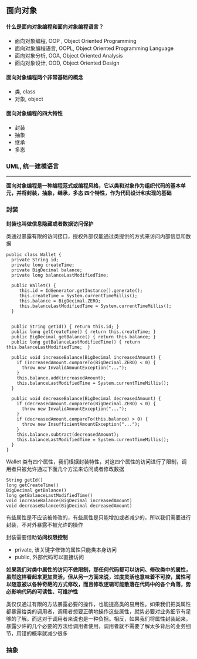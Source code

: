 ## 面向对象

#### 什么是面向对象编程和面向对象编程语言？

- 面向对象编程, OOP , Object Oriented Programming
- 面向对象编程语言, OOPL, Object Oriented Programming Language
- 面向对象分析, OOA, Object Oriented Analysis
- 面向对象设计, OOD, Object Oriented Design


#### 面向对象编程两个非常基础的概念

- 类, class
- 对象, object


#### 面向对象编程的四大特性

- 封装
- 抽象
- 继承
- 多态


### UML, 统一建模语言


-------------------------------------

**面向对象编程是一种编程范式或编程风格，它以类和对象作为组织代码的基本单元，并将封装，抽象，继承，多态 四个特性，作为代码设计和实现的基础**


### 封装

**封装也叫做信息隐藏或者数据访问保护**

类通过暴露有限的访问接口，授权外部仅能通过类提供的方式来访问内部信息和数据

```
public class Wallet {
  private String id;
  private long createTime;
  private BigDecimal balance;
  private long balanceLastModifiedTime;

  public Wallet() {
     this.id = IdGenerator.getInstance().generate();
     this.createTime = System.currentTimeMillis();
     this.balance = BigDecimal.ZERO;
     this.balanceLastModifiedTime = System.currentTimeMillis();
  }

  
  public String getId() { return this.id; }
  public long getCreateTime() { return this.createTime; }
  public BigDecimal getBalance() { return this.balance; }
  public long getBalanceLastModifiedTime() { return this.balanceLastModifiedTime;  }

  public void increaseBalance(BigDecimal increasedAmount) {
    if (increasedAmount.compareTo(BigDecimal.ZERO) < 0) {
      throw new InvalidAmountException("...");
    }
    this.balance.add(increasedAmount);
    this.balanceLastModifiedTime = System.currentTimeMillis();
  }

  public void decreaseBalance(BigDecimal decreasedAmount) {
    if (decreasedAmount.compareTo(BigDecimal.ZERO) < 0) {
      throw new InvalidAmountException("...");
    }
    if (decreasedAmount.compareTo(this.balance) > 0) {
      throw new InsufficientAmountException("...");
    }
    this.balance.subtract(decreasedAmount);
    this.balanceLastModifiedTime = System.currentTimeMillis();
  }
}
```

Wallet 类有四个属性，我们根据封装特性，对这四个属性的访问进行了限制，调用者只被允许通过下面几个方法来访问或者修改数据

```
String getId()
long getCreateTime()
BigDecimal getBalance()
long getBalanceLastModifiedTime()
void increaseBalance(BigDecimal increasedAmount)
void decreaseBalance(BigDecimal decreasedAmount)

```

有些属性是不应该被修改的，有些属性是只能增加或者减少的，所以我们需要进行封装，不对外暴露不被允许的操作

封装需要借助**访问权限控制**

- private, 该关键字修饰的属性只能类本身访问
- public, 外部代码可以直接访问

**如果我们对类中属性的访问不做限制，那任何代码都可以访问、修改类中的属性，虽然这样看起来更加灵活，但从另一方面来说，过度灵活也意味着不可控，属性可以随意被以各种奇葩的方式修改，而且修改逻辑可能散落在代码中的各个角落，势必影响代码的可读性、可维护性**

类仅仅通过有限的方法暴露必要的操作，也能提高类的易用性。如果我们把类属性都暴露给类的调用者，调用者想要正确地操作这些属性，就势必要对业务细节有足够的了解。而这对于调用者来说也是一种负担。相反，如果我们将属性封装起来，暴露少许的几个必要的方法给调用者使用，调用者就不需要了解太多背后的业务细节，用错的概率就减少很多

### 抽象

